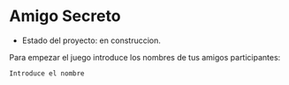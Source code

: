 <h1> Amigo Secreto </h1>

- Estado del proyecto: en construccion. 

Para empezar el juego introduce los nombres de tus amigos participantes:

```Introduce el nombre```
